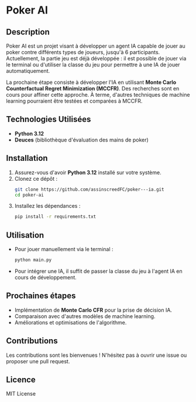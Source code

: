 # Poker AI

## Description
Poker AI est un projet visant à développer un agent IA capable de jouer au poker contre différents types de joueurs, jusqu'à 6 participants. Actuellement, la partie jeu est déjà développée : il est possible de jouer via le terminal ou d'utiliser la classe du jeu pour permettre à une IA de jouer automatiquement.

La prochaine étape consiste à développer l'IA en utilisant **Monte Carlo Counterfactual Regret Minimization (MCCFR)**. Des recherches sont en cours pour affiner cette approche. À terme, d'autres techniques de machine learning pourraient être testées et comparées à MCCFR.

## Technologies Utilisées
- **Python 3.12**
- **Deuces** (bibliothèque d'évaluation des mains de poker)

## Installation
1. Assurez-vous d'avoir **Python 3.12** installé sur votre système.
2. Clonez ce dépôt :
   ```sh
   git clone https://github.com/assinscreedFC/poker---ia.git
   cd poker-ai
   ```
3. Installez les dépendances :
   ```sh
   pip install -r requirements.txt
   ```

## Utilisation
- Pour jouer manuellement via le terminal :
  ```sh
  python main.py
  ```
- Pour intégrer une IA, il suffit de passer la classe du jeu à l'agent IA en cours de développement.

## Prochaines étapes
- Implémentation de **Monte Carlo CFR** pour la prise de décision IA.
- Comparaison avec d'autres modèles de machine learning.
- Améliorations et optimisations de l'algorithme.

## Contributions
Les contributions sont les bienvenues ! N'hésitez pas à ouvrir une issue ou proposer une pull request.

## Licence
MIT License

